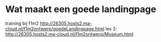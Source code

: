 # Wat maakt een goede landingpage
training bij f1m2
http://26305.hosts2.ma-cloud.nl/f1m2ontwerp/goedeLandingpage.html
les 2: http://26305.hosts2.ma-cloud.nl/f1m2ontwerp/Museum.html
